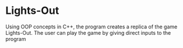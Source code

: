# Lights-Out
Using OOP concepts in C++, the program creates a replica of the game Lights-Out. The user can play the game by giving direct inputs to the program
